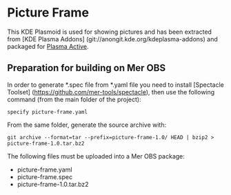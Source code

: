 Picture Frame
================================

This KDE Plasmoid is used for showing pictures and has been extracted from [KDE Plasma Addons]
(git://anongit.kde.org/kdeplasma-addons) and packaged for [Plasma Active](http://plasma-active.org/).

Preparation for building on Mer OBS
-------------------------------------------
In order to generate *.spec file from *.yaml file you need to install [Spectacle Toolset]
(https://github.com/mer-tools/spectacle), then use the following command (from the main folder of the project):

    specify picture-frame.yaml

From the same folder, generate the source archive with:

    git archive --format=tar --prefix=picture-frame-1.0/ HEAD | bzip2 > picture-frame-1.0.tar.bz2

The following files must be uploaded into a Mer OBS package:
- picture-frame.yaml
- picture-frame.spec
- picture-frame-1.0.tar.bz2
